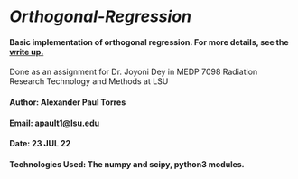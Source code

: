 # _Orthogonal-Regression_

#### Basic implementation of orthogonal regression. For more details, see the [write up.](V1/Orthogonal_Regression_WriteUp.pdf)

Done as an assignment for Dr. Joyoni Dey in MEDP 7098 Radiation Research Technology and Methods at LSU

#### Author: Alexander Paul Torres
#### Email: apault1@lsu.edu
#### Date: 23 JUL 22

#### Technologies Used: The numpy and scipy, python3 modules.

